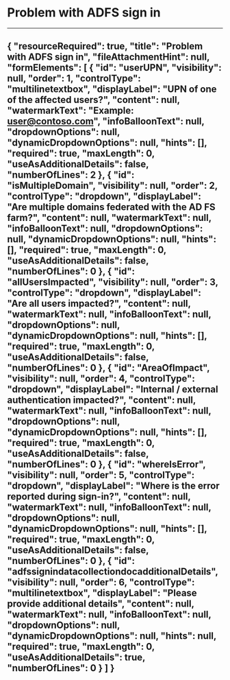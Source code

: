 <properties pageTitle="Problem with ADFS sign in" 
	 description="adfssignindatacollectiondoc" 
	 authors="anupnadigm" 
	 selfHelpType="problemScopingQuestions" 
	 supportTopicIds="32570971" 
	 productPesIds="14785" 
	 cloudEnvironments="public" 
	 schemaVersion="1"
/> 
# Problem with ADFS sign in 
---
{
  "resourceRequired": true,
  "title": "Problem with ADFS sign in",
  "fileAttachmentHint": null,
  "formElements": [
    {
      "id": "userUPN",
      "visibility": null,
      "order": 1,
      "controlType": "multilinetextbox",
      "displayLabel": "UPN of one of the affected users?",
      "content": null,
      "watermarkText": "Example: user@contoso.com",
      "infoBalloonText": null,
      "dropdownOptions": null,
      "dynamicDropdownOptions": null,
      "hints": [],
      "required": true,
      "maxLength": 0,
      "useAsAdditionalDetails": false,
      "numberOfLines": 2
    },
    {
      "id": "isMultipleDomain",
      "visibility": null,
      "order": 2,
      "controlType": "dropdown",
      "displayLabel": "Are multiple domains federated with the AD FS farm?",
      "content": null,
      "watermarkText": null,
      "infoBalloonText": null,
      "dropdownOptions": null,
      "dynamicDropdownOptions": null,
      "hints": [],
      "required": true,
      "maxLength": 0,
      "useAsAdditionalDetails": false,
      "numberOfLines": 0
    },
    {
      "id": "allUsersImpacted",
      "visibility": null,
      "order": 3,
      "controlType": "dropdown",
      "displayLabel": "Are all users impacted?",
      "content": null,
      "watermarkText": null,
      "infoBalloonText": null,
      "dropdownOptions": null,
      "dynamicDropdownOptions": null,
      "hints": [],
      "required": true,
      "maxLength": 0,
      "useAsAdditionalDetails": false,
      "numberOfLines": 0
    },
    {
      "id": "AreaOfImpact",
      "visibility": null,
      "order": 4,
      "controlType": "dropdown",
      "displayLabel": "Internal / external authentication impacted?",
      "content": null,
      "watermarkText": null,
      "infoBalloonText": null,
      "dropdownOptions": null,
      "dynamicDropdownOptions": null,
      "hints": [],
      "required": true,
      "maxLength": 0,
      "useAsAdditionalDetails": false,
      "numberOfLines": 0
    },
    {
      "id": "whereIsError",
      "visibility": null,
      "order": 5,
      "controlType": "dropdown",
      "displayLabel": "Where is the error reported during sign-in?",
      "content": null,
      "watermarkText": null,
      "infoBalloonText": null,
      "dropdownOptions": null,
      "dynamicDropdownOptions": null,
      "hints": [],
      "required": true,
      "maxLength": 0,
      "useAsAdditionalDetails": false,
      "numberOfLines": 0
    },
    {
      "id": "adfssignindatacollectiondocadditionalDetails",
      "visibility": null,
      "order": 6,
      "controlType": "multilinetextbox",
      "displayLabel": "Please provide additional details",
      "content": null,
      "watermarkText": null,
      "infoBalloonText": null,
      "dropdownOptions": null,
      "dynamicDropdownOptions": null,
      "hints": null,
      "required": true,
      "maxLength": 0,
      "useAsAdditionalDetails": true,
      "numberOfLines": 0
    }
  ]
}
---